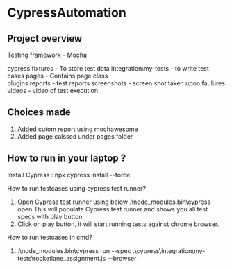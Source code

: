 # CypressAutomation

 Project overview
 ----------------
 
 Testing framework - Mocha
  
  cypress
    fixtures - To store test data
    integration\my-tests - to write test cases
    pages - Contains page class  
    plugins
    reports - test reports
    screenshots - screen shot taken upon faulures
    videos - video of test execution
    
   
 Choices made
 ------------
 
 1) Added cutom report using mochawesome
 2) Added page calssed under pages folder 
 

How to run in your laptop ?
------------------------

Install Cypress :
  npx cypress install --force

How to run testcases using cypress test runner?

1) Open Cypress test runner using below
       .\node_modules\.bin\cypress open
   This will populate Cypress test runner and shows you all test specs with play button
2) Click on play button, it will start running tests against chrome browser.


How to run testcases in cmd?

1) .\node_modules\.bin\cypress run --spec .\cypress\integration\my-tests\rocketlane_assignment.js --browser <browsername>

 
    
